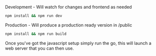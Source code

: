 Development - Will watch for changes and frontend as needed
```bash
npm install && npm run dev
```

Production - Will produce a production ready version in /public
```bash
npm install && npm run build
```

Once you've got the javascript setup simply run the go, this will launch a web server that you can then use.